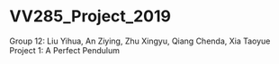 # VV285_Project_2019
Group 12: Liu Yihua, An Ziying, Zhu Xingyu, Qiang Chenda, Xia Taoyue
Project 1: A Perfect Pendulum
